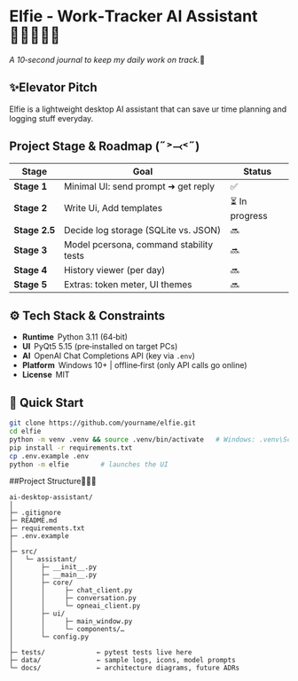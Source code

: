 # Elfie ‑ Work‑Tracker AI Assistant 🧚🏻‍♀️💜💐
*A 10‑second journal to keep my daily work on track.*💐

## ✨Elevator Pitch
Elfie is a lightweight desktop AI assistant that can save ur time planning and logging stuff everyday.


##  Project Stage & Roadmap (˶˃⤙˂˶)
|     Stage     |                  Goal                   |      Status    |
|---------------|-----------------------------------------|----------------|
| **Stage 1**   | Minimal UI: send prompt ➜ get reply    |       ✅       |
| **Stage 2**   | Write Ui, Add templates                 |⏳ In progress  |
| **Stage 2.5** | Decide log storage (SQLite vs. JSON)    |       🔜       |
| **Stage 3**   | Model pcersona, command stability tests |       🔜       |
| **Stage 4**   | History viewer (per day)                |       🔜       |
| **Stage 5**   | Extras: token meter, UI themes          |       🔜       |


## ⚙️ Tech Stack & Constraints
- **Runtime**  Python 3.11 (64‑bit)  
- **UI**  PyQt5 5.15 (pre‑installed on target PCs)  
- **AI**  OpenAI Chat Completions API (key via `.env`)  
- **Platform**  Windows 10+ | offline‑first (only API calls go online)  
- **License**  MIT

## 🚀 Quick Start
```bash
git clone https://github.com/yourname/elfie.git
cd elfie
python -m venv .venv && source .venv/bin/activate   # Windows: .venv\Scripts\activate
pip install -r requirements.txt
cp .env.example .env   
python -m elfie        # launches the UI
```

##Project Structure🌷🌷🌷
```
ai-desktop-assistant/
│
├─ .gitignore
├─ README.md         
├─ requirements.txt
├─ .env.example      
│
├─ src/
│   └─ assistant/     
│       ├─ __init__.py
│       ├─ __main__.py  
│       ├─ core/
│       │     ├─ chat_client.py   
│       │     ├─ conversation.py  
│       │     └─ opneai_client.py  
│       ├─ ui/
│       │     ├─ main_window.py
│       │     └─ components/…      
│       └─ config.py
│
├─ tests/             ← pytest tests live here
├─ data/              ← sample logs, icons, model prompts
└─ docs/              ← architecture diagrams, future ADRs
```
